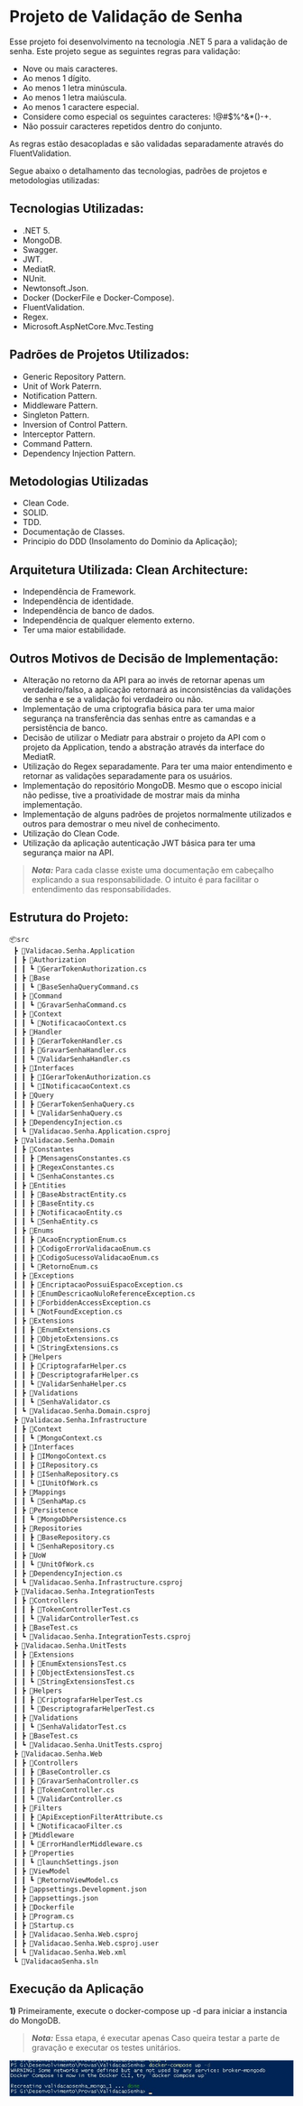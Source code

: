 # Projeto de Validação de Senha

Esse projeto foi desenvolvimento na tecnologia .NET 5 para a validação de senha. Este projeto segue as seguintes regras para validação:

- Nove ou mais caracteres.
- Ao menos 1 dígito.
- Ao menos 1 letra minúscula.
- Ao menos 1 letra maiúscula.
- Ao menos 1 caractere especial.
- Considere como especial os seguintes caracteres: !@#$%^&*()-+.
- Não possuir caracteres repetidos dentro do conjunto.

As regras estão desacopladas e são validadas separadamente através do FluentValidation. 

Segue abaixo o detalhamento das tecnologias, padrões de projetos e metodologias utilizadas:

## Tecnologias Utilizadas: ##

 - .NET 5.
 - MongoDB.
 - Swagger.
 - JWT.
 - MediatR.
 - NUnit.
 - Newtonsoft.Json.
 - Docker (DockerFile e Docker-Compose).
 - FluentValidation.
 - Regex.
 - Microsoft.AspNetCore.Mvc.Testing

 ## Padrões de Projetos Utilizados: ##
 - Generic Repository Pattern.
 - Unit of Work Paterrn.
 - Notification Pattern.
 - Middleware Pattern.
 - Singleton Pattern.
 - Inversion of Control Pattern.
 - Interceptor Pattern.
 - Command Pattern.
 - Dependency Injection Pattern.

  ## Metodologias Utilizadas ##
  - Clean Code.
  - SOLID.
  - TDD.
  - Documentação de Classes.
  - Principio do DDD (Insolamento do Dominio da Aplicação);

## Arquitetura Utilizada: Clean Architecture: ##

- Independência de Framework.
- Independência de identidade.
- Independência de banco de dados.
- Independência de qualquer elemento externo.
- Ter uma maior estabilidade.

## Outros Motivos de Decisão de Implementação: ##
 - Alteração no retorno da API para ao invés de retornar apenas um verdadeiro/falso, a aplicação retornará as inconsistências da validações de senha e se a validação foi verdadeiro ou não.
 - Implementação de uma criptografia básica para ter uma maior segurança na transferência das senhas entre as camandas e a persistência de banco. 
 - Decisão de utilizar o Mediatr para abstrair o projeto da API com o projeto da Application, tendo a abstração através da interface do MediatR.
- Utilização do Regex separadamente. Para ter uma maior entendimento e retornar as validações separadamente para os usuários. 
- Implementação do repositório MongoDB. Mesmo que o escopo inicial não pedisse, tive a proatividade de mostrar mais da minha implementação.
- Implementação de alguns padrões de projetos normalmente utilizados e outros para demostrar o meu nivel de conhecimento.
- Utilização do Clean Code.
- Utilização da aplicação autenticação JWT básica para ter uma segurança maior na API.


> **_Nota:_** Para cada classe existe uma documentação em cabeçalho explicando a sua responsabilidade. O intuito é para facilitar o entendimento das responsabilidades.

## Estrutura do Projeto: ##


```
📦src
 ┣ 📂Validacao.Senha.Application 
 ┃ ┣ 📂Authorization
 ┃ ┃ ┗ 📜GerarTokenAuthorization.cs
 ┃ ┣ 📂Base
 ┃ ┃ ┗ 📜BaseSenhaQueryCommand.cs
 ┃ ┣ 📂Command
 ┃ ┃ ┗ 📜GravarSenhaCommand.cs
 ┃ ┣ 📂Context
 ┃ ┃ ┗ 📜NotificacaoContext.cs
 ┃ ┣ 📂Handler
 ┃ ┃ ┣ 📜GerarTokenHandler.cs
 ┃ ┃ ┣ 📜GravarSenhaHandler.cs
 ┃ ┃ ┗ 📜ValidarSenhaHandler.cs
 ┃ ┣ 📂Interfaces
 ┃ ┃ ┣ 📜IGerarTokenAuthorization.cs
 ┃ ┃ ┗ 📜INotificacaoContext.cs
 ┃ ┣ 📂Query
 ┃ ┃ ┣ 📜GerarTokenSenhaQuery.cs
 ┃ ┃ ┗ 📜ValidarSenhaQuery.cs
 ┃ ┣ 📜DependencyInjection.cs
 ┃ ┗ 📜Validacao.Senha.Application.csproj
 ┣ 📂Validacao.Senha.Domain
 ┃ ┣ 📂Constantes
 ┃ ┃ ┣ 📜MensagensConstantes.cs
 ┃ ┃ ┣ 📜RegexConstantes.cs
 ┃ ┃ ┗ 📜SenhaConstantes.cs
 ┃ ┣ 📂Entities
 ┃ ┃ ┣ 📜BaseAbstractEntity.cs
 ┃ ┃ ┣ 📜BaseEntity.cs
 ┃ ┃ ┣ 📜NotificacaoEntity.cs
 ┃ ┃ ┗ 📜SenhaEntity.cs
 ┃ ┣ 📂Enums
 ┃ ┃ ┣ 📜AcaoEncryptionEnum.cs
 ┃ ┃ ┣ 📜CodigoErrorValidacaoEnum.cs
 ┃ ┃ ┣ 📜CodigoSucessoValidacaoEnum.cs
 ┃ ┃ ┗ 📜RetornoEnum.cs
 ┃ ┣ 📂Exceptions
 ┃ ┃ ┣ 📜EncriptacaoPossuiEspacoException.cs
 ┃ ┃ ┣ 📜EnumDescricaoNuloReferenceException.cs
 ┃ ┃ ┣ 📜ForbiddenAccessException.cs
 ┃ ┃ ┗ 📜NotFoundException.cs
 ┃ ┣ 📂Extensions
 ┃ ┃ ┣ 📜EnumExtensions.cs
 ┃ ┃ ┣ 📜ObjetoExtensions.cs
 ┃ ┃ ┗ 📜StringExtensions.cs
 ┃ ┣ 📂Helpers
 ┃ ┃ ┣ 📜CriptografarHelper.cs
 ┃ ┃ ┣ 📜DescriptografarHelper.cs
 ┃ ┃ ┗ 📜ValidarSenhaHelper.cs
 ┃ ┣ 📂Validations
 ┃ ┃ ┗ 📜SenhaValidator.cs
 ┃ ┗ 📜Validacao.Senha.Domain.csproj
 ┣ 📂Validacao.Senha.Infrastructure
 ┃ ┣ 📂Context
 ┃ ┃ ┗ 📜MongoContext.cs
 ┃ ┣ 📂Interfaces
 ┃ ┃ ┣ 📜IMongoContext.cs
 ┃ ┃ ┣ 📜IRepository.cs
 ┃ ┃ ┣ 📜ISenhaRepository.cs
 ┃ ┃ ┗ 📜IUnitOfWork.cs
 ┃ ┣ 📂Mappings
 ┃ ┃ ┗ 📜SenhaMap.cs
 ┃ ┣ 📂Persistence
 ┃ ┃ ┗ 📜MongoDbPersistence.cs
 ┃ ┣ 📂Repositories
 ┃ ┃ ┣ 📜BaseRepository.cs
 ┃ ┃ ┗ 📜SenhaRepository.cs
 ┃ ┣ 📂UoW
 ┃ ┃ ┗ 📜UnitOfWork.cs
 ┃ ┣ 📜DependencyInjection.cs
 ┃ ┗ 📜Validacao.Senha.Infrastructure.csproj
 ┣ 📂Validacao.Senha.IntegrationTests
 ┃ ┣ 📂Controllers
 ┃ ┃ ┣ 📜TokenControllerTest.cs
 ┃ ┃ ┗ 📜ValidarControllerTest.cs
 ┃ ┣ 📜BaseTest.cs
 ┃ ┗ 📜Validacao.Senha.IntegrationTests.csproj
 ┣ 📂Validacao.Senha.UnitTests
 ┃ ┣ 📂Extensions
 ┃ ┃ ┣ 📜EnumExtensionsTest.cs
 ┃ ┃ ┣ 📜ObjectExtensionsTest.cs
 ┃ ┃ ┗ 📜StringExtensionsTest.cs
 ┃ ┣ 📂Helpers
 ┃ ┃ ┣ 📜CriptografarHelperTest.cs
 ┃ ┃ ┗ 📜DescriptografarHelperTest.cs
 ┃ ┣ 📂Validations
 ┃ ┃ ┗ 📜SenhaValidatorTest.cs
 ┃ ┣ 📜BaseTest.cs
 ┃ ┗ 📜Validacao.Senha.UnitTests.csproj
 ┣ 📂Validacao.Senha.Web
 ┃ ┣ 📂Controllers
 ┃ ┃ ┣ 📜BaseController.cs
 ┃ ┃ ┣ 📜GravarSenhaController.cs
 ┃ ┃ ┣ 📜TokenController.cs
 ┃ ┃ ┗ 📜ValidarController.cs
 ┃ ┣ 📂Filters
 ┃ ┃ ┣ 📜ApiExceptionFilterAttribute.cs
 ┃ ┃ ┗ 📜NotificacaoFilter.cs
 ┃ ┣ 📂Middleware
 ┃ ┃ ┗ 📜ErrorHandlerMiddleware.cs
 ┃ ┣ 📂Properties
 ┃ ┃ ┗ 📜launchSettings.json
 ┃ ┣ 📂ViewModel
 ┃ ┃ ┗ 📜RetornoViewModel.cs
 ┃ ┣ 📜appsettings.Development.json
 ┃ ┣ 📜appsettings.json
 ┃ ┣ 📜Dockerfile
 ┃ ┣ 📜Program.cs
 ┃ ┣ 📜Startup.cs
 ┃ ┣ 📜Validacao.Senha.Web.csproj
 ┃ ┣ 📜Validacao.Senha.Web.csproj.user
 ┃ ┗ 📜Validacao.Senha.Web.xml
 ┗ 📜ValidacaoSenha.sln
 ```

## Execução da Aplicação ##

  <b>1)</b> Primeiramente, execute o docker-compose up -d para iniciar a instancia do MongoDB. 
  </br>
   > **_Nota:_** Essa etapa, é executar apenas Caso queira testar a parte de gravação e executar os testes unitários.

   ![alt text](https://github.com/raphaelbrk/ValidacaoSenha/blob/main/img/dockercomposeup.jpg?raw=true)